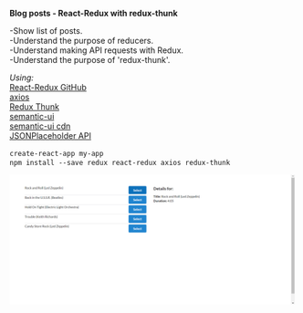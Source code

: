 **Blog posts - React-Redux with redux-thunk**

-Show list of posts.\
-Understand the purpose of reducers.\
-Understand making API requests with Redux.\
-Understand the purpose of 'redux-thunk'.

_Using:_\
[React-Redux GitHub](https://github.com/reduxjs/react-redux)\
[axios](https://www.npmjs.com/package/axios)\
[Redux Thunk](https://github.com/reduxjs/redux-thunk)\
[semantic-ui](https://semantic-ui.com/elements/list.html)\
[semantic-ui cdn](https://cdnjs.com/libraries/semantic-ui)\
[JSONPlaceholder API](https://jsonplaceholder.typicode.com/)

```
create-react-app my-app
npm install --save redux react-redux axios redux-thunk
```

<img src="public/img/songs.png" width="500">
